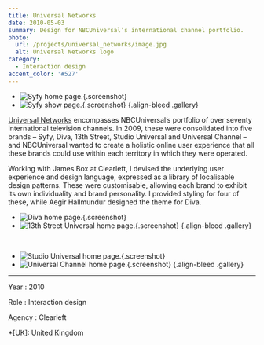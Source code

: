 ```yaml
---
title: Universal Networks
date: 2010-05-03
summary: Design for NBCUniversal’s international channel portfolio.
photo:
  url: /projects/universal_networks/image.jpg
  alt: Universal Networks logo
category:
  - Interaction design
accent_color: '#527'
---
```

* ![Syfy home page.](screenshot_syfy_homepage.png){.screenshot}
* ![Syfy show page.](screenshot_syfy_showpage.png){.screenshot}
  {.align-bleed .gallery}

[Universal Networks][1] encompasses NBCUniversal’s portfolio of over seventy international television channels. In 2009, these were consolidated into five brands – Syfy, Diva, 13th Street, Studio Universal and Universal Channel – and NBCUniversal wanted to create a holistic online user experience that all these brands could use within each territory in which they were operated.

Working with James Box at Clearleft, I devised the underlying user experience and design language, expressed as a library of localisable design patterns. These were customisable, allowing each brand to exhibit its own individuality and brand personality. I provided styling for four of these, while Aegir Hallmundur designed the theme for Diva.

* ![Diva home page.](screenshot_diva.png "Diva."){.screenshot}
* ![13th Street Universal home page.](screenshot_13th_street.png "13th Street Universal."){.screenshot}
  {.align-bleed .gallery}

&nbsp;

* ![Studio Universal home page.](screenshot_studio.png "Studio Universal."){.screenshot}
* ![Universal Channel home page.](screenshot_universal_channel.png "Universal Channel."){.screenshot}
  {.align-bleed .gallery}

---

Year
: 2010

Role
: Interaction design

Agency
: Clearleft

[1]: https://en.wikipedia.org/wiki/NBCUniversal_International_Networks

*[UK]: United Kingdom
